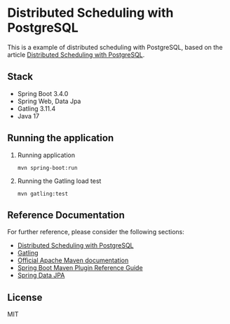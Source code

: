 # Distributed Scheduling with PostgreSQL

This is a example of distributed scheduling with PostgreSQL, based on the article [Distributed Scheduling with PostgreSQL](https://speakerdeck.com/rponte/distributed-scheduling-with-spring-boot-the-challenges-and-pitfalls-of-implementing-a-background-job/).

## Stack

* Spring Boot 3.4.0
* Spring Web, Data Jpa
* Gatling 3.11.4
* Java 17

## Running the application

1. Running application

    ```shell
    mvn spring-boot:run
    ```

2. Running the Gatling load test

    ```shell
    mvn gatling:test
    ```

## Reference Documentation

For further reference, please consider the following sections:

* [Distributed Scheduling with PostgreSQL](https://speakerdeck.com/rponte/distributed-scheduling-with-spring-boot-the-challenges-and-pitfalls-of-implementing-a-background-job/)
* [Gatling](https://gatling.io/)
* [Official Apache Maven documentation](https://maven.apache.org/guides/index.html)
* [Spring Boot Maven Plugin Reference Guide](https://docs.spring.io/spring-boot/docs/3.2.5/maven-plugin/reference/html/)
* [Spring Data JPA](https://docs.spring.io/spring-boot/docs/3.2.5/reference/htmlsingle/index.html#data.sql.jpa-and-spring-data)

## License

MIT

